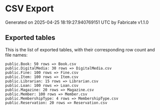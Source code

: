 # CSV Export

Generated on 2025-04-25 18:19:27.940769151 UTC by Fabricate v1.1.0

## Exported tables

This is the list of exported tables, with their corresponding row count and file names:

    public.Book: 50 rows => Book.csv
    public.DigitalMedia: 30 rows => DigitalMedia.csv
    public.Fine: 100 rows => Fine.csv
    public.Item: 100 rows => Item.csv
    public.Librarian: 15 rows => Librarian.csv
    public.Loan: 100 rows => Loan.csv
    public.Magazine: 20 rows => Magazine.csv
    public.Member: 100 rows => Member.csv
    public.MembershipType: 4 rows => MembershipType.csv
    public.Reservation: 20 rows => Reservation.csv